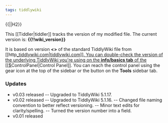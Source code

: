 ```yaml
---
tags: tiddlywiki
---
```

{{||H2}}

This [[Tiddler|tiddler]] tracks the version of my modified file. The current version is: **{{!!wiki_version}}**

It is based on version **<<version>>** of the standard TiddlyWiki file from [[http<u>_tiddlywiki.com|tiddlywiki.com]]. You can double-check the version of the underlying TiddlyWiki you're using on the **info/basics tab** of the [[$</u>ControlPanel|Control Panel]]. You can reach the control panel using the gear icon at the top of the sidebar or the button on the **Tools** sidebar tab.

### Updates
- v0.03 released
-- Upgraded to TiddlyWiki 5.1.17.
- v0.02 released
-- Upgraded to TiddlyWiki 5.1.16.
-- Changed file naming convention to better reflect versioning.
-- Minor text edits for clarity/spelling.
-- Turned the version number into a field.
- v0.01 released

